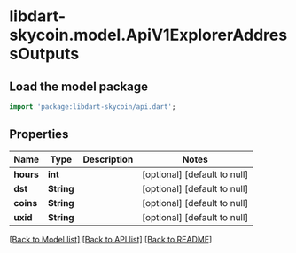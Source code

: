 # libdart-skycoin.model.ApiV1ExplorerAddressOutputs

## Load the model package
```dart
import 'package:libdart-skycoin/api.dart';
```

## Properties
Name | Type | Description | Notes
------------ | ------------- | ------------- | -------------
**hours** | **int** |  | [optional] [default to null]
**dst** | **String** |  | [optional] [default to null]
**coins** | **String** |  | [optional] [default to null]
**uxid** | **String** |  | [optional] [default to null]

[[Back to Model list]](../README.md#documentation-for-models) [[Back to API list]](../README.md#documentation-for-api-endpoints) [[Back to README]](../README.md)


